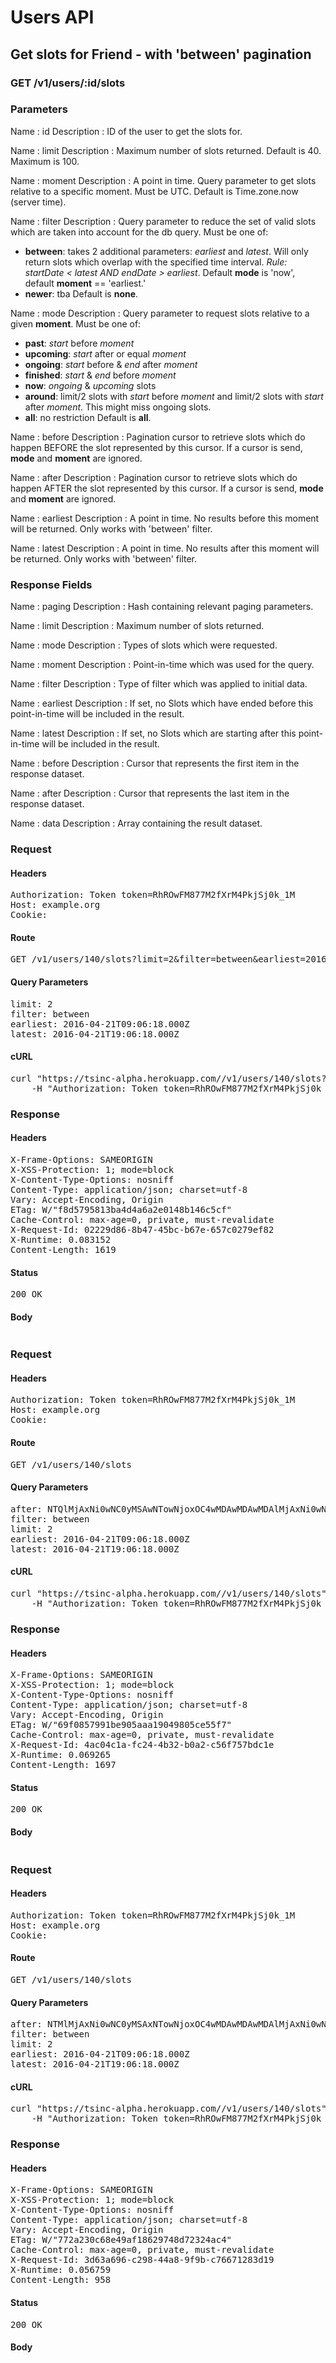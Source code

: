 # Users API

## Get slots for Friend - with &#39;between&#39; pagination

### GET /v1/users/:id/slots

### Parameters

Name : id
Description : ID of the user to get the slots for.

Name : limit
Description : Maximum number of slots returned. Default is 40. Maximum is 100.

Name : moment
Description : A point in time. Query parameter to get slots relative to a specific moment. Must be UTC.
Default is Time.zone.now (server time).

Name : filter
Description : Query parameter to reduce the set of valid slots which are taken into account for the db query. Must be one of:
- **between**: takes 2 additional parameters: *earliest* and *latest*. Will only return slots which overlap with the specified time interval. *Rule: startDate &lt; latest AND endDate &gt; earliest*. Default **mode** is &#39;now&#39;, default **moment** == &#39;earliest.&#39;
- **newer**: tba
Default is **none**.

Name : mode
Description : Query parameter to request slots relative to a given **moment**. Must be one of:
- **past**: *start* before *moment*
- **upcoming**: *start* after or equal *moment*
- **ongoing**: *start* before &amp; *end* after *moment*
- **finished**: *start* &amp; *end* before *moment*
- **now**: *ongoing* &amp; *upcoming* slots
- **around**: limit/2 slots with *start* before *moment* and limit/2 slots with *start* after *moment*. This might miss ongoing slots.
- **all**: no restriction
Default is **all**.

Name : before
Description : Pagination cursor to retrieve slots which do happen BEFORE the slot represented by this cursor. If a cursor is send, **mode** and **moment** are ignored.

Name : after
Description : Pagination cursor to retrieve slots which do happen AFTER the slot represented by this cursor. If a cursor is send, **mode** and **moment** are ignored.

Name : earliest
Description : A point in time. No results before this moment will be returned. Only works with &#39;between&#39; filter.

Name : latest
Description : A point in time. No results after this moment will be returned. Only works with &#39;between&#39; filter.


### Response Fields

Name : paging
Description : Hash containing relevant paging parameters.

Name : limit
Description : Maximum number of slots returned.

Name : mode
Description : Types of slots which were requested.

Name : moment
Description : Point-in-time which was used for the query.

Name : filter
Description : Type of filter which was applied to initial data.

Name : earliest
Description : If set, no Slots which have ended before this point-in-time will be included in the result.

Name : latest
Description : If set, no Slots which are starting after this point-in-time will be included in the result.

Name : before
Description : Cursor that represents the first item in the response dataset.

Name : after
Description : Cursor that represents the last item in the response dataset.

Name : data
Description : Array containing the result dataset.

### Request

#### Headers

<pre>Authorization: Token token=RhROwFM877M2fXrM4PkjSj0k_1M
Host: example.org
Cookie: </pre>

#### Route

<pre>GET /v1/users/140/slots?limit=2&amp;filter=between&amp;earliest=2016-04-21T09%3A06%3A18.000Z&amp;latest=2016-04-21T19%3A06%3A18.000Z</pre>

#### Query Parameters

<pre>limit: 2
filter: between
earliest: 2016-04-21T09:06:18.000Z
latest: 2016-04-21T19:06:18.000Z</pre>

#### cURL

<pre class="request">curl &quot;https://tsinc-alpha.herokuapp.com//v1/users/140/slots?limit=2&amp;filter=between&amp;earliest=2016-04-21T09%3A06%3A18.000Z&amp;latest=2016-04-21T19%3A06%3A18.000Z&quot; -X GET \
	-H &quot;Authorization: Token token=RhROwFM877M2fXrM4PkjSj0k_1M&quot;</pre>

### Response

#### Headers

<pre>X-Frame-Options: SAMEORIGIN
X-XSS-Protection: 1; mode=block
X-Content-Type-Options: nosniff
Content-Type: application/json; charset=utf-8
Vary: Accept-Encoding, Origin
ETag: W/&quot;f8d5795813ba4d4a6a2e0148b146c5cf&quot;
Cache-Control: max-age=0, private, must-revalidate
X-Request-Id: 02229d86-8b47-45bc-b67e-657c0279ef82
X-Runtime: 0.083152
Content-Length: 1619</pre>

#### Status

<pre>200 OK</pre>

#### Body

```javascript

```
### Request

#### Headers

<pre>Authorization: Token token=RhROwFM877M2fXrM4PkjSj0k_1M
Host: example.org
Cookie: </pre>

#### Route

<pre>GET /v1/users/140/slots</pre>

#### Query Parameters

<pre>after: NTQlMjAxNi0wNC0yMSAwNTowNjoxOC4wMDAwMDAwMDAlMjAxNi0wNC0yMSAyMjowNjoxOC4wMDAwMDAwMDA=
filter: between
limit: 2
earliest: 2016-04-21T09:06:18.000Z
latest: 2016-04-21T19:06:18.000Z</pre>

#### cURL

<pre class="request">curl &quot;https://tsinc-alpha.herokuapp.com//v1/users/140/slots&quot; -X GET \
	-H &quot;Authorization: Token token=RhROwFM877M2fXrM4PkjSj0k_1M&quot;</pre>

### Response

#### Headers

<pre>X-Frame-Options: SAMEORIGIN
X-XSS-Protection: 1; mode=block
X-Content-Type-Options: nosniff
Content-Type: application/json; charset=utf-8
Vary: Accept-Encoding, Origin
ETag: W/&quot;69f0857991be905aaa19049805ce55f7&quot;
Cache-Control: max-age=0, private, must-revalidate
X-Request-Id: 4ac04c1a-fc24-4b32-b0a2-c56f757bdc1e
X-Runtime: 0.069265
Content-Length: 1697</pre>

#### Status

<pre>200 OK</pre>

#### Body

```javascript

```
### Request

#### Headers

<pre>Authorization: Token token=RhROwFM877M2fXrM4PkjSj0k_1M
Host: example.org
Cookie: </pre>

#### Route

<pre>GET /v1/users/140/slots</pre>

#### Query Parameters

<pre>after: NTMlMjAxNi0wNC0yMSAxNTowNjoxOC4wMDAwMDAwMDAlMjAxNi0wNC0yMSAyMzowNjoxOC4wMDAwMDAwMDA=
filter: between
limit: 2
earliest: 2016-04-21T09:06:18.000Z
latest: 2016-04-21T19:06:18.000Z</pre>

#### cURL

<pre class="request">curl &quot;https://tsinc-alpha.herokuapp.com//v1/users/140/slots&quot; -X GET \
	-H &quot;Authorization: Token token=RhROwFM877M2fXrM4PkjSj0k_1M&quot;</pre>

### Response

#### Headers

<pre>X-Frame-Options: SAMEORIGIN
X-XSS-Protection: 1; mode=block
X-Content-Type-Options: nosniff
Content-Type: application/json; charset=utf-8
Vary: Accept-Encoding, Origin
ETag: W/&quot;772a230c68e49af18629748d72324ac4&quot;
Cache-Control: max-age=0, private, must-revalidate
X-Request-Id: 3d63a696-c298-44a8-9f9b-c76671283d19
X-Runtime: 0.056759
Content-Length: 958</pre>

#### Status

<pre>200 OK</pre>

#### Body

```javascript

```
